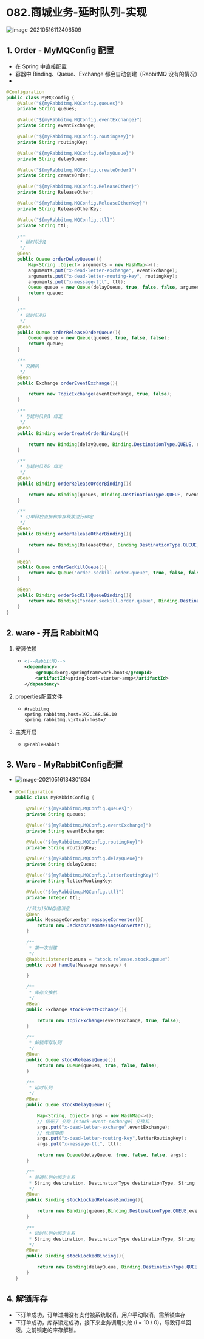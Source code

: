 # 082.商城业务-延时队列-实现

![image-20210516112406509](https://raw.githubusercontent.com/TWDH/Leetcode-From-Zero/pictures/img/image-20210516112406509.png)

## 1. Order - MyMQConfig 配置

* 在 Spring 中直接配置 
* 容器中 Binding、Queue、Exchange 都会自动创建（RabbitMQ 没有的情况）
* 

```java
@Configuration
public class MyMQConfig {
    @Value("${myRabbitmq.MQConfig.queues}")
    private String queues;

    @Value("${myRabbitmq.MQConfig.eventExchange}")
    private String eventExchange;

    @Value("${myRabbitmq.MQConfig.routingKey}")
    private String routingKey;

    @Value("${myRabbitmq.MQConfig.delayQueue}")
    private String delayQueue;

    @Value("${myRabbitmq.MQConfig.createOrder}")
    private String createOrder;

    @Value("${myRabbitmq.MQConfig.ReleaseOther}")
    private String ReleaseOther;

    @Value("${myRabbitmq.MQConfig.ReleaseOtherKey}")
    private String ReleaseOtherKey;

    @Value("${myRabbitmq.MQConfig.ttl}")
    private String ttl;

    /**
     * 延时队列1
     */
    @Bean
    public Queue orderDelayQueue(){
        Map<String ,Object> arguments = new HashMap<>();
        arguments.put("x-dead-letter-exchange", eventExchange);
        arguments.put("x-dead-letter-routing-key", routingKey);
        arguments.put("x-message-ttl", ttl);
        Queue queue = new Queue(delayQueue, true, false, false, arguments);
        return queue;
    }

    /**
     * 延时队列2
     */
    @Bean
    public Queue orderReleaseOrderQueue(){
        Queue queue = new Queue(queues, true, false, false);
        return queue;
    }

    /**
     * 交换机
     */
    @Bean
    public Exchange orderEventExchange(){

        return new TopicExchange(eventExchange, true, false);
    }

    /**
     * 与延时队列1 绑定
     */
    @Bean
    public Binding orderCreateOrderBinding(){

        return new Binding(delayQueue, Binding.DestinationType.QUEUE, eventExchange, createOrder, null);
    }

    /**
     * 与延时队列2 绑定
     */
    @Bean
    public Binding orderReleaseOrderBinding(){

        return new Binding(queues, Binding.DestinationType.QUEUE, eventExchange, routingKey, null);
    }

    /**
     * 订单释放直接和库存释放进行绑定
     */
    @Bean
    public Binding orderReleaseOtherBinding(){

        return new Binding(ReleaseOther, Binding.DestinationType.QUEUE, eventExchange, ReleaseOtherKey + ".#", null);
    }

    @Bean
    public Queue orderSecKillQueue(){
        return new Queue("order.seckill.order.queue", true, false, false);
    }

    @Bean
    public Binding orderSecKillQueueBinding(){
        return new Binding("order.seckill.order.queue", Binding.DestinationType.QUEUE, "order-event-exchange", "order.seckill.order", null);
    }
}
```

## 2. ware - 开启 RabbitMQ

1. 安装依赖

   - ```xml
     <!--RabbitMQ-->
     <dependency>
         <groupId>org.springframework.boot</groupId>
         <artifactId>spring-boot-starter-amqp</artifactId>
     </dependency>
     ```

2. properties配置文件

   - ```properties
     #rabbitmq
     spring.rabbitmq.host=192.168.56.10
     spring.rabbitmq.virtual-host=/
     ```

3. 主类开启

   - `@EnableRabbit`

## 3. Ware - MyRabbitConfig配置

* ![image-20210516134301634](https://raw.githubusercontent.com/TWDH/Leetcode-From-Zero/pictures/img/image-20210516134301634.png)

* ```java
  @Configuration
  public class MyRabbitConfig {
  
      @Value("${myRabbitmq.MQConfig.queues}")
      private String queues;
  
      @Value("${myRabbitmq.MQConfig.eventExchange}")
      private String eventExchange;
  
      @Value("${myRabbitmq.MQConfig.routingKey}")
      private String routingKey;
  
      @Value("${myRabbitmq.MQConfig.delayQueue}")
      private String delayQueue;
  
      @Value("${myRabbitmq.MQConfig.letterRoutingKey}")
      private String letterRoutingKey;
  
      @Value("${myRabbitmq.MQConfig.ttl}")
      private Integer ttl;
  
      //转为JSON存储消息
      @Bean
      public MessageConverter messageConverter(){
          return new Jackson2JsonMessageConverter();
      }
  
      /**
       * 第一次创建
       */
      @RabbitListener(queues = "stock.release.stock.queue")
      public void handle(Message message) {
  
      }
  
      /**
       * 库存交换机
       */
      @Bean
      public Exchange stockEventExchange(){
  
          return new TopicExchange(eventExchange, true, false);
      }
  
      /**
       * 解锁库存队列
       */
      @Bean
      public Queue stockReleaseQueue(){
          return new Queue(queues, true, false, false);
      }
  
      /**
       * 延时队列
       */
      @Bean
      public Queue stockDelayQueue(){
  
          Map<String, Object> args = new HashMap<>();
          // 信死了 交给 [stock-event-exchange] 交换机
          args.put("x-dead-letter-exchange",eventExchange);
          // 死信路由
          args.put("x-dead-letter-routing-key",letterRoutingKey);
          args.put("x-message-ttl", ttl);
  
          return new Queue(delayQueue, true, false, false, args);
      }
  
      /**
       * 普通队列的绑定关系
       * String destination, DestinationType destinationType, String exchange, String routingKey, @Nullable Map<String, Object> arguments
       */
      @Bean
      public Binding stockLockedReleaseBinding(){
  
          return new Binding(queues,Binding.DestinationType.QUEUE,eventExchange,letterRoutingKey + ".#", null);
      }
  
      /**
       * 延时队列的绑定关系
       * String destination, DestinationType destinationType, String exchange, String routingKey, @Nullable Map<String, Object> arguments
       */
      @Bean
      public Binding stockLockedBinding(){
  
          return new Binding(delayQueue, Binding.DestinationType.QUEUE, eventExchange, routingKey, null);
      }
  }
  ```

## 4. 解锁库存

* 下订单成功，订单过期没有支付被系统取消，用户手动取消，需解锁库存
* 下订单成功，库存锁定成功，接下来业务调用失败 (i = 10 / 0)，导致订单回滚。之前锁定的库存解锁。





























